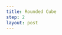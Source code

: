 ```yaml
---
title: Rounded Cube
step: 2
layout: post
---
```


<script src="https://gist.github.com/madhephaestus/c15329c19b4a33248fe9.js"></script>
